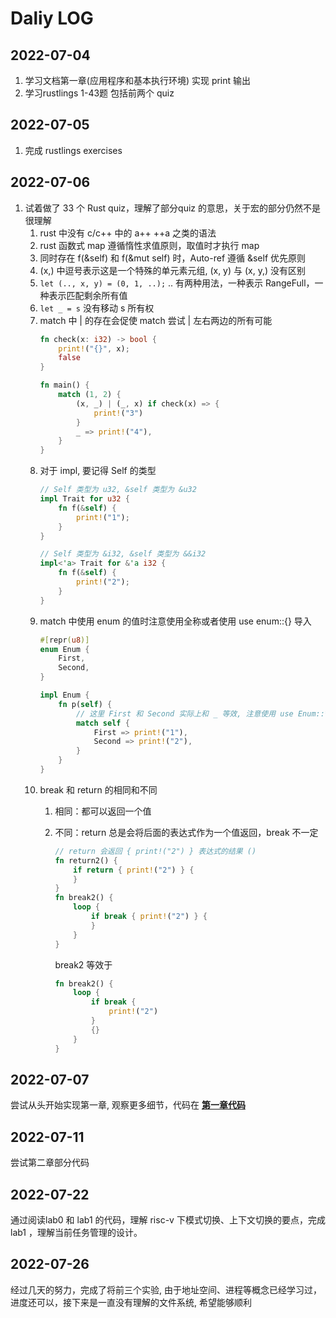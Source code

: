 # Daliy LOG

## 2022-07-04
1. 学习文档第一章(应用程序和基本执行环境) 实现 print 输出
2. 学习rustlings 1-43题 包括前两个 quiz

## 2022-07-05
1. 完成 rustlings exercises

## 2022-07-06
1. 试着做了 33 个 Rust quiz，理解了部分quiz 的意思，关于宏的部分仍然不是很理解
    1. rust 中没有 c/c++ 中的 a++ ++a 之类的语法
    2. rust 函数式 map 遵循惰性求值原则，取值时才执行 map
    3. 同时存在 f(&self) 和 f(&mut self) 时，Auto-ref 遵循 &self 优先原则
    4. (x,) 中逗号表示这是一个特殊的单元素元组, (x, y) 与 (x, y,) 没有区别
    5. `let (.., x, y) = (0, 1, ..);` .. 有两种用法，一种表示 RangeFull，一种表示匹配剩余所有值
    6. `let _ = s` 没有移动 s 所有权
    7. match 中 | 的存在会促使 match 尝试 | 左右两边的所有可能
        ```rust
        fn check(x: i32) -> bool {
            print!("{}", x);
            false
        }

        fn main() {
            match (1, 2) {
                (x, _) | (_, x) if check(x) => {
                    print!("3")
                }
                _ => print!("4"),
            }
        }
        ```
    8.  对于 impl, 要记得 Self 的类型
        ```rust
        // Self 类型为 u32, &self 类型为 &u32
        impl Trait for u32 {
            fn f(&self) {
                print!("1");
            }
        }

        // Self 类型为 &i32, &self 类型为 &&i32
        impl<'a> Trait for &'a i32 {
            fn f(&self) {
                print!("2");
            }
        }
        ```
    9. match 中使用 enum 的值时注意使用全称或者使用 use enum::{} 导入
        ```rust
        #[repr(u8)]
        enum Enum {
            First,
            Second,
        }

        impl Enum {
            fn p(self) {
                // 这里 First 和 Second 实际上和 _ 等效, 注意使用 use Enum::* 导入后使用
                match self {
                    First => print!("1"),
                    Second => print!("2"),
                }
            }
        }
        ```
    10. break 和 return 的相同和不同
        1. 相同：都可以返回一个值
        2. 不同：return 总是会将后面的表达式作为一个值返回，break 不一定
            ```rust
            // return 会返回 { print!("2") } 表达式的结果 ()
            fn return2() {
                if return { print!("2") } {
                }
            }
            fn break2() {
                loop {
                    if break { print!("2") } {
                    }
                }
            }
            ```

            break2 等效于
            ```rust
            fn break2() {
                loop {
                    if break { 
                        print!("2") 
                    } 
                    {}
                }
            }
            ```
## 2022-07-07
尝试从头开始实现第一章, 观察更多细节，代码在 [**第一章代码**](annals/os1.md)

## 2022-07-11
尝试第二章部分代码

## 2022-07-22
通过阅读lab0 和 lab1 的代码，理解 risc-v 下模式切换、上下文切换的要点，完成 lab1 ，理解当前任务管理的设计。


## 2022-07-26
经过几天的努力，完成了将前三个实验, 由于地址空间、进程等概念已经学习过，进度还可以，接下来是一直没有理解的文件系统, 希望能够顺利

